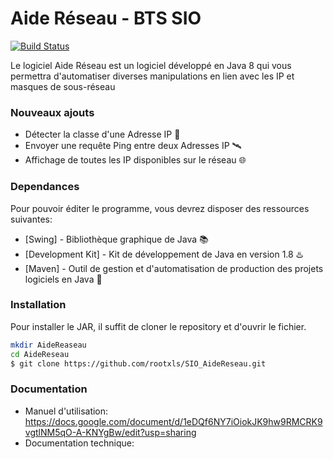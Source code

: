 # Aide Réseau - BTS SIO

[![Build Status](https://travis-ci.org/joemccann/dillinger.svg?branch=master)](https://travis-ci.org/joemccann/dillinger)

Le logiciel Aide Réseau est un logiciel développé en Java 8 qui vous permettra d'automatiser diverses manipulations en lien avec les IP et masques de sous-réseau

### Nouveaux ajouts

  - Détecter la classe d'une Adresse IP 🔖
  - Envoyer une requête Ping entre deux Adresses IP 🛰️
  - Affichage de toutes les IP disponibles sur le réseau 🌐

### Dependances

Pour pouvoir éditer le programme, vous devrez disposer des ressources suivantes:

* [Swing] - Bibliothèque graphique de Java 📚
* [Development Kit] - Kit de développement de Java en version 1.8 ♨️
* [Maven] - Outil de gestion et d'automatisation de production des projets logiciels en Java 🌊

### Installation

Pour installer le JAR, il suffit de cloner le repository et d'ouvrir le fichier.

```sh
mkdir AideReaseau
cd AideReseau
$ git clone https://github.com/rootxls/SIO_AideReseau.git
```

### Documentation

  - Manuel d'utilisation: https://docs.google.com/document/d/1eDQf6NY7iOiokJK9hw9RMCRK9vgtlNM5qO-A-KNYgBw/edit?usp=sharing
  - Documentation technique: 
